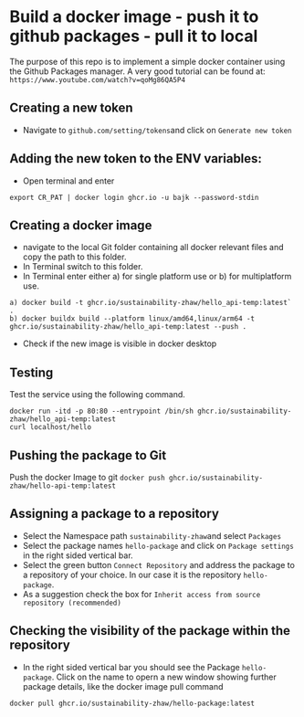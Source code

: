 # Build a docker image - push it to github packages - pull it to local

The purpose of this repo is to implement a simple docker container using the Github Packages manager.
A very good tutorial can be found at: `https://www.youtube.com/watch?v=qoMg86QA5P4`


## Creating a new token
- Navigate to `github.com/setting/tokens`and click on `Generate new token`

## Adding the new token to the ENV variables:
- Open terminal and enter

```
export CR_PAT | docker login ghcr.io -u bajk --password-stdin
```

## Creating a docker image
- navigate to the local Git folder containing all docker relevant files and copy the path to this folder.
- In Terminal switch to this folder.
- In Terminal enter either a) for single platform use or b) for multiplatform use.
```
a) docker build -t ghcr.io/sustainability-zhaw/hello_api-temp:latest` .
b) docker buildx build --platform linux/amd64,linux/arm64 -t ghcr.io/sustainability-zhaw/hello_api-temp:latest --push .
```

- Check if the new image is visible in docker desktop

## Testing
Test the service using the following command. 
```
docker run -itd -p 80:80 --entrypoint /bin/sh ghcr.io/sustainability-zhaw/hello_api-temp:latest
curl localhost/hello
```

## Pushing the package to Git
Push the docker Image to git
`docker push ghcr.io/sustainability-zhaw/hello-api-temp:latest`

## Assigning a package to a repository
- Select the Namespace path `sustainability-zhaw`and select `Packages`
- Select the package names `hello-package` and click on `Package settings` in the right sided vertical bar.
- Select the green button `Connect Repository` and address the package to a repository of your choice. In our case it is the repository `hello-package`.
- As a suggestion check the box for `Inherit access from source repository (recommended)`

## Checking the visibility of the package within the repository
- In the right sided vertical bar you should see the Package `hello-package`. 
Click on the name to opern a new window showing further package details, 
like the docker image pull command
```
docker pull ghcr.io/sustainability-zhaw/hello-package:latest
```
